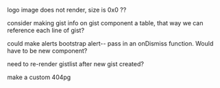 logo image does not render, size is 0x0 ??

consider making gist info on gist component a table, that way we can reference each line of gist?

could make alerts bootstrap alert-- pass in an onDismiss function. Would have to be new component?

need to re-render gistlist after new gist created?

make a custom 404pg
